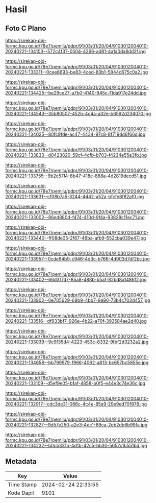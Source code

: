 # Hasil

## Foto C Plano

https://sirekap-obj-formc.kpu.go.id/78e7/pemilu/pdpr/91/03/01/20/04/9103012004010-20240221-134103--572c4f37-0504-4266-ad81-4a1a0da8dd2f.jpg

https://sirekap-obj-formc.kpu.go.id/78e7/pemilu/pdpr/91/03/01/20/04/9103012004010-20240221-133311--0cee8693-be83-4ced-83b1-5844d675c0a2.jpg

https://sirekap-obj-formc.kpu.go.id/78e7/pemilu/pdpr/91/03/01/20/04/9103012004010-20240221-134425--be29ce27-a7b0-4140-945c-f1da917e24dd.jpg

https://sirekap-obj-formc.kpu.go.id/78e7/pemilu/pdpr/91/03/01/20/04/9103012004010-20240221-134543--35b80507-452b-4c4a-a32e-b6592d234070.jpg

https://sirekap-obj-formc.kpu.go.id/78e7/pemilu/pdpr/91/03/01/20/04/9103012004010-20240221-134025--80fc9fde-ac47-4434-97c8-8f719dd6f66d.jpg

https://sirekap-obj-formc.kpu.go.id/78e7/pemilu/pdpr/91/03/01/20/04/9103012004010-20240221-133833--d0423820-59cf-4cfb-b703-f4234e55e3fb.jpg

https://sirekap-obj-formc.kpu.go.id/78e7/pemilu/pdpr/91/03/01/20/04/9103012004010-20240221-133755--9b2c57f4-8b47-418c-888a-4d2819decd51.jpg

https://sirekap-obj-formc.kpu.go.id/78e7/pemilu/pdpr/91/03/01/20/04/9103012004010-20240221-133631--cf08b7a5-3244-4442-a52a-bfcfe8f82af0.jpg

https://sirekap-obj-formc.kpu.go.id/78e7/pemilu/pdpr/91/03/01/20/04/9103012004010-20240221-133002--86ed880d-f474-410d-9f4a-93828c11ec71.jpg

https://sirekap-obj-formc.kpu.go.id/78e7/pemilu/pdpr/91/03/01/20/04/9103012004010-20240221-133440--ff08de05-2f67-46ba-afb9-652cba039e47.jpg

https://sirekap-obj-formc.kpu.go.id/78e7/pemilu/pdpr/91/03/01/20/04/9103012004010-20240221-133957--0cde64b9-c946-4d3c-b766-4d903d7df2bc.jpg

https://sirekap-obj-formc.kpu.go.id/78e7/pemilu/pdpr/91/03/01/20/04/9103012004010-20240221-133402--66d317d7-85a8-488b-b5af-82bd8a1486f2.jpg

https://sirekap-obj-formc.kpu.go.id/78e7/pemilu/pdpr/91/03/01/20/04/9103012004010-20240221-133902--0e705629-68b9-4bb7-9a90-73b4c702d457.jpg

https://sirekap-obj-formc.kpu.go.id/78e7/pemilu/pdpr/91/03/01/20/04/9103012004010-20240221-133516--df933bf7-926e-4b22-a70f-393584ae2d40.jpg

https://sirekap-obj-formc.kpu.go.id/78e7/pemilu/pdpr/91/03/01/20/04/9103012004010-20240221-133039--9c9f35d4-4223-453c-8332-9fbf2d3232a2.jpg

https://sirekap-obj-formc.kpu.go.id/78e7/pemilu/pdpr/91/03/01/20/04/9103012004010-20240221-134658--bb799979-f966-4062-a813-bc657bc5855e.jpg

https://sirekap-obj-formc.kpu.go.id/78e7/pemilu/pdpr/91/03/01/20/04/9103012004010-20240221-133109--d5ef9e05-b1af-4858-b0f5-e44e3c74e36c.jpg

https://sirekap-obj-formc.kpu.go.id/78e7/pemilu/pdpr/91/03/01/20/04/9103012004010-20240221-132917--cdc3de31-066c-4c4e-85a9-29e9ed70f878.jpg

https://sirekap-obj-formc.kpu.go.id/78e7/pemilu/pdpr/91/03/01/20/04/9103012004010-20240221-132827--9d57e250-a2e3-4dc1-89ca-2eb2db6b99fa.jpg

https://sirekap-obj-formc.kpu.go.id/78e7/pemilu/pdpr/91/03/01/20/04/9103012004010-20240221-134232--b0cb331b-4d1b-42c5-bb30-5657c1b551bd.jpg


## Metadata

| Key        | Value               |
| ---------- | ------------------- |
| Time Stamp | 2024-02-24 22:33:55 |
| Kode Dapil | 9101                |



